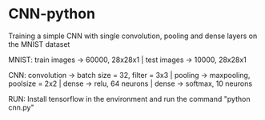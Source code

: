 # CNN-python
Training a simple CNN with single convolution, pooling and dense layers on the MNIST dataset

MNIST: train images -> 60000, 28x28x1
       | test images  -> 10000, 28x28x1

CNN: convolution -> batch size = 32, filter = 3x3
     | pooling     -> maxpooling, poolsize = 2x2
     | dense       -> relu, 64 neurons
     | dense       -> softmax, 10 neurons
     
RUN: Install tensorflow in the environment and run the command "python cnn.py"
